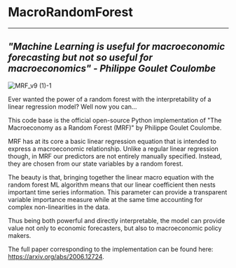 # MacroRandomForest


---------------------------------------------------------------------------------------------------------------------------------
*"Machine Learning is useful for macroeconomic forecasting but not so useful for macroeconomics" - Philippe Goulet Coulombe*
---------------------------------------------------------------------------------------------------------------------------------
![MRF_v9 (1)-1](https://user-images.githubusercontent.com/55145311/156152978-a76976b6-d03c-43e4-8e5c-7047c5b6a0ea.png)

Ever wanted the power of a random forest with the interpretability of a linear regression model? Well now you can...

This code base is the official open-source Python implementation of "The Macroeconomy as a Random Forest (MRF)" by Philippe Goulet Coulombe. 

MRF has at its core a basic linear regression equation that is intended to express a macroeconomic relationship. Unlike a regular linear regression though, in MRF our predictors are not entirely manually specified. Instead, they are chosen from our state variables by a random forest. 

The beauty is that, bringing together the linear macro equation with the random forest ML algorithm means that our linear coefficient then nests important time series information. This parameter can provide a transparent variable importance measure while at the same time accounting for complex non-linearities in the data. 

Thus being both powerful and directly interpretable, the model can provide value not only to economic forecasters, but also to macroeconomic policy makers.

The full paper corresponding to the implementation can be found here: https://arxiv.org/abs/2006.12724. 



